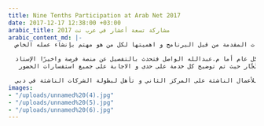 ```yaml
---
title: Nine Tenths Participation at Arab Net 2017
date: 2017-12-17 12:38:00 +03:00
arabic_title: مشاركة تسعة أعشار في عرب نت 2017
arabic_content_md: |-
  قام برنامج تسعة أعشار برعاية تحدي الشركات الناشئة في ملتقى عرب نت 2017 – الرياض و المشاركة في المعرض المصاحب بكونه أكبر تجمع رقمي في المملكة العربية السعودية حيث يتناول أحدث المواضيع المتخصصة لتطوير الأعمال في المملكة. قام مدير تسعة أعشار م.أمجد إدريس بالحديث عن الخدمات المقدمة من قبل البرنامج و اهميتها لكل من هو مهتم بإنشاء عمله الخاص.

  يقام ملتقى عرب نت على أربعة منتديات مهتمة بتطوير الأعمال، وهي الابتكار والاستثمار، وتقنية الإعلام والإعلان، والتحول الرقمي، والاقتصاد الرقمي. كما يوجد يوم مخصص للرواد ويهدف على تمكين روّاد الأعمال والشركات الصغيرة والمتوسطة من الأمور الأساسية المطلوبة لتحقيق التحوّل في المملكة العربية السعودية، استنادًا لذلك الهدف عقد فريق عمل تسعة أعشار ورشة عمل تدور عن بعض الخدمات المقدمة فتحدث الإستاذ زهير سقا خدمات تسعة أعشار بشكل عام أما م.عبدالله الواصل فتحدث بالتفصيل عن منصة فرصة واخيرًا الإستاذ
   عبدالعزيز المدني تحدث عن منصة تُجّار حيث تم توضيح كل خدمة على حدى و الاجابة على جميع استفسارات الحضور.

  أما تحدي الشركات الناشئة فيكمن طريقة عملها على تأهل على 3 شركات ناشئة من الرياض والانتقال للمشاركة في بطولة الشركات الناشئة في دبي في شهر مايو 2018، حيث يحصل الفائز على مبلغ 20 ألف دولار و منحة إلى سيليكون فالي. حيث حاز فريق لبية وهو أحد فرق خريجي مسرعة تسعة أعشار للأعمال الناشئة على المركز الثاني و تأهل لبطولة الشركات الناشئة في دبي.
images:
- "/uploads/unnamed%20(4).jpg"
- "/uploads/unnamed%20(5).jpg"
- "/uploads/unnamed%20(6).jpg"
---
```


